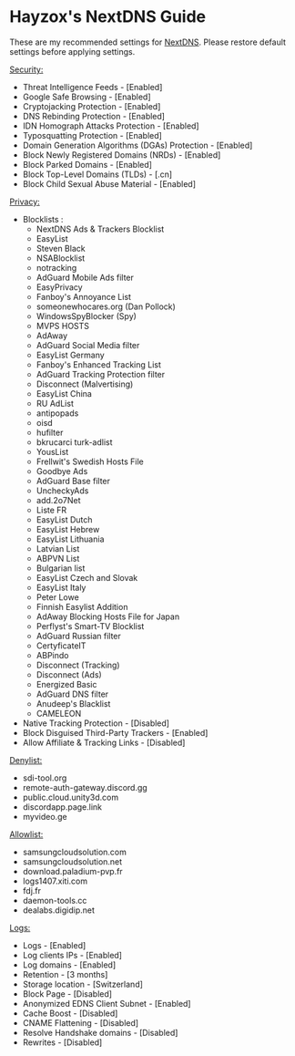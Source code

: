 # Hayzox's NextDNS Guide

These are my recommended settings for [NextDNS](https://nextdns.io/). Please restore default settings before applying settings.

<span style="text-decoration:underline;">Security:</span>



* Threat Intelligence Feeds - [Enabled]
* Google Safe Browsing - [Enabled]
* Cryptojacking Protection - [Enabled]
* DNS Rebinding Protection - [Enabled]
* IDN Homograph Attacks Protection - [Enabled]
* Typosquatting Protection - [Enabled]
* Domain Generation Algorithms (DGAs) Protection - [Enabled]
* Block Newly Registered Domains (NRDs) - [Enabled]
* Block Parked Domains - [Enabled]
* Block Top-Level Domains (TLDs) - [.cn]
* Block Child Sexual Abuse Material - [Enabled]

<span style="text-decoration:underline;">Privacy:</span>



* Blocklists :
    * NextDNS Ads & Trackers Blocklist
    * EasyList
    * Steven Black
    * NSABlocklist
    * notracking
    * AdGuard Mobile Ads filter
    * EasyPrivacy
    * Fanboy's Annoyance List
    * someonewhocares.org (Dan Pollock)
    * WindowsSpyBlocker (Spy)
    * MVPS HOSTS
    * AdAway
    * AdGuard Social Media filter
    * EasyList Germany
    * Fanboy's Enhanced Tracking List
    * AdGuard Tracking Protection filter
    * Disconnect (Malvertising)
    * EasyList China
    * RU AdList
    * antipopads
    * oisd
    * hufilter
    * bkrucarci turk-adlist
    * YousList
    * Frellwit's Swedish Hosts File
    * Goodbye Ads
    * AdGuard Base filter
    * UncheckyAds
    * add.2o7Net
    * Liste FR
    * EasyList Dutch
    * EasyList Hebrew
    * EasyList Lithuania
    * Latvian List
    * ABPVN List
    * Bulgarian list
    * EasyList Czech and Slovak
    * EasyList Italy
    * Peter Lowe
    * Finnish Easylist Addition
    * AdAway Blocking Hosts File for Japan
    * Perflyst's Smart-TV Blocklist
    * AdGuard Russian filter
    * CertyficateIT
    * ABPindo
    * Disconnect (Tracking)
    * Disconnect (Ads)
    * Energized Basic
    * AdGuard DNS filter
    * Anudeep's Blacklist
    * CAMELEON
* Native Tracking Protection - [Disabled]
* Block Disguised Third-Party Trackers - [Enabled]
* Allow Affiliate & Tracking Links - [Disabled]

<span style="text-decoration:underline;">Denylist:</span>



* sdi-tool.org
* remote-auth-gateway.discord.gg
* public.cloud.unity3d.com
* discordapp.page.link
* myvideo.ge

<span style="text-decoration:underline;">Allowlist:</span>



* samsungcloudsolution.com
* samsungcloudsolution.net
* download.paladium-pvp.fr
* logs1407.xiti.com
* fdj.fr
* daemon-tools.cc
* dealabs.digidip.net

<span style="text-decoration:underline;">Logs:</span>



* Logs - [Enabled]
* Log clients IPs - [Enabled]
* Log domains - [Enabled]
* Retention - [3 months]
* Storage location - [Switzerland]
* Block Page - [Disabled]
* Anonymized EDNS Client Subnet - [Enabled]
* Cache Boost - [Disabled]
* CNAME Flattening - [Disabled]
* Resolve Handshake domains - [Disabled]
* Rewrites - [Disabled]
